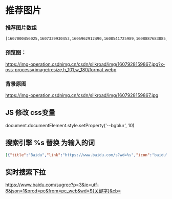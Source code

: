 # 推荐图片
### 推荐图片数组
```
[1607000456025,1607339930453,1606962912490,1608541725989,1608887683085,1608887818548,1610005831008,1606907992489,1608540246770,1608197538734,1610005685343,1610005754342,1610005408982,1610005443971,1610005221621,1610005317056,1607073541855,1607928588648,1606900152714,1607339953570,1607928532533,1607928830398,1607928974044,1607928032100,1607909179440,1607928802165,1607928508575,1607928212297,1606963688288,1606901823143,1606963716780,1607928159867,1607927943741,1607909454777,1607928059973,1607928482261,1607928137877,1607339979828,1607928188679,1607340319189,1606908056351,1608888410481,1608888918845,1608888237590,1608888304110,1606901255809,1606829996675,1608887727706,1607339751761,160696387585]
```

### 预览图：
https://img-operation.csdnimg.cn/csdn/silkroad/img/1607928159867.jpg?x-oss-process=image/resize,h_101,w_180/format,webp

### 背景原图
https://img-operation.csdnimg.cn/csdn/silkroad/img/1607928159867.jpg

## JS 修改 css变量
document.documentElement.style.setProperty('--bgblur', 10)

## 搜索引擎  %s 替换 为输入的词
```json
[{"title":"Baidu","link":"https://www.baidu.com/s?wd=%s","icon":"baidu"},{"title":"Google","link":"https://www.google.com/search?q=%s","icon":"google"},{"title":"必应","link":"https://cn.bing.com/search?q=%s","icon":"bing"},{"title":"维基百科","link":"https://www.wikipedia.org/w/index.php?title=Special:Search&search=%s","icon":"wiki"},{"title":"GitHub","link":"https://github.com/search?q=%s","icon":"github"},{"title":"知乎","link":"https://www.zhihu.com/search?type=content&q=%s","icon":"zhihu"},{"title": "CSDN","link":"https://so.csdn.net/so/search/s.do?q=%s","icon":"csdn"},{"title":"Stackoverflow","link":"https://stackoverflow.com/search?q=%s","icon":"stackoverflow"}]
```

## 实时搜索下拉
https://www.baidu.com/sugrec?p=3&ie=utf-8&json=1&prod=pc&from=pc_web&wd=${关键字}&cb=
